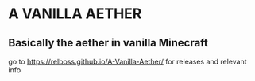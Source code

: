 # A VANILLA AETHER
## Basically the aether in vanilla Minecraft 
go to https://relboss.github.io/A-Vanilla-Aether/ for releases and relevant info